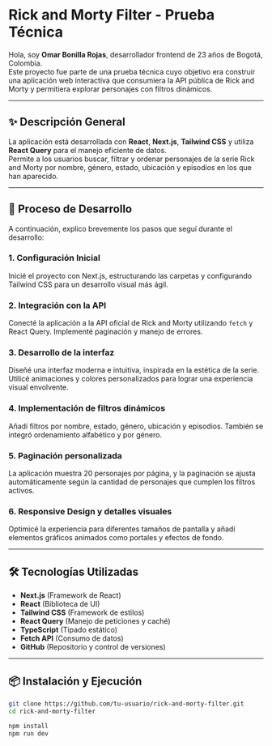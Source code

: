 # Rick and Morty Filter - Prueba Técnica

Hola, soy **Omar Bonilla Rojas**, desarrollador frontend de 23 años de Bogotá, Colombia.  
Este proyecto fue parte de una prueba técnica cuyo objetivo era construir una aplicación web interactiva que consumiera la API pública de Rick and Morty y permitiera explorar personajes con filtros dinámicos.

---

## ✨ Descripción General

La aplicación está desarrollada con **React**, **Next.js**, **Tailwind CSS** y utiliza **React Query** para el manejo eficiente de datos.  
Permite a los usuarios buscar, filtrar y ordenar personajes de la serie Rick and Morty por nombre, género, estado, ubicación y episodios en los que han aparecido.

---

## 🧩 Proceso de Desarrollo

A continuación, explico brevemente los pasos que seguí durante el desarrollo:

### 1. Configuración Inicial

Inicié el proyecto con Next.js, estructurando las carpetas y configurando Tailwind CSS para un desarrollo visual más ágil.

### 2. Integración con la API

Conecté la aplicación a la API oficial de Rick and Morty utilizando `fetch` y React Query. Implementé paginación y manejo de errores.

### 3. Desarrollo de la interfaz

Diseñé una interfaz moderna e intuitiva, inspirada en la estética de la serie. Utilicé animaciones y colores personalizados para lograr una experiencia visual envolvente.

### 4. Implementación de filtros dinámicos

Añadí filtros por nombre, estado, género, ubicación y episodios. También se integró ordenamiento alfabético y por género.

### 5. Paginación personalizada

La aplicación muestra 20 personajes por página, y la paginación se ajusta automáticamente según la cantidad de personajes que cumplen los filtros activos.

### 6. Responsive Design y detalles visuales

Optimicé la experiencia para diferentes tamaños de pantalla y añadí elementos gráficos animados como portales y efectos de fondo.

---

## 🛠️ Tecnologías Utilizadas

- **Next.js** (Framework de React)
- **React** (Biblioteca de UI)
- **Tailwind CSS** (Framework de estilos)
- **React Query** (Manejo de peticiones y caché)
- **TypeScript** (Tipado estático)
- **Fetch API** (Consumo de datos)
- **GitHub** (Repositorio y control de versiones)

---

## 📦 Instalación y Ejecución

```bash
git clone https://github.com/tu-usuario/rick-and-morty-filter.git
cd rick-and-morty-filter

npm install
npm run dev
```
